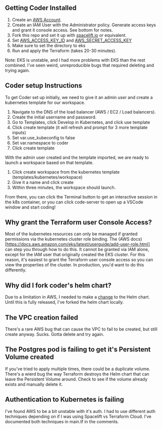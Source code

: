 ## Getting Coder Installed

1. Create an [AWS Account](https://portal.aws.amazon.com/billing/signup#/start/email).
2. Create an IAM User with the Administrator policy. Generate access keys and grant it console access. See bottom for notes.
3. Fork this repo and set it up with [spacelift.io](https://spacelift.io/) or equivalent.
4. Set [AWS_ACCESS_KEY_ID](https://registry.terraform.io/providers/hashicorp/aws/latest/docs) and [AWS_SECRET_ACCESS_KEY](https://registry.terraform.io/providers/hashicorp/aws/latest/docs)
5. Make sure to set the directory to eks
6. Run and apply the Terraform (takes 20-30 minutes).

Note: EKS is unstable, and I had more problems with EKS than the rest combined. I've seen weird, unreproducible bugs that required deleting and trying again.

## Coder setup Instructions

To get Coder set up initially, we need to give it an admin user and create a kubernetes template for our workspace.

1. Navigate to the DNS of the load balancer (AWS / EC2 / Load balancers).
2. Create the initial username and password.
3. Go to Templates, click Develop in Kubernetes, and click use template
4. Click create template (it will refresh and prompt for 3 more template inputs)
5. Set var.use_kubeconfig to false 
6. Set var.namespace to coder
6. Click create template

With the admin user created and the template imported, we are ready to launch a workspace based on that template.

1. Click create workspace from the kubernetes template (templates/kubernetes/workspace)
2. Give it a name and click create
3. Within three minutes, the workspace should launch.

From there, you can click the Terminal button to get an interactive session in the k8s container, or you can click code-server to open up a VSCode window and start coding!

## Why grant the Terraform user Console Access?
Most of the kubernetes resources can only be managed if granted permissions via the kubernetes cluster role binding. The (AWS docs)[https://docs.aws.amazon.com/eks/latest/userguide/add-user-role.html] can step you through how to do this. It cannot be granted via IAM alone, except for the IAM user that originally created the EKS cluster. For this reason, it's easiest to grant the Terraform user console access so you can view the properties of the cluster. In production, you'd want to do this differently.

## Why did I fork coder's helm chart?
Due to a limitation in AWS, I needed to make a [change](https://github.com/coder/coder/pull/5448) to the Helm chart. Until this is fully released, I've forked the helm chart locally.

## The VPC creation failed
There's a rare AWS bug that can cause the VPC to fail to be created, but still create anyway. Sucks. Gotta delete and try again.

## The Postgres pod is failing to get it's Persistent Volume created
If you've tried to apply multiple times, there could be a duplicate volume. There's a wierd bug the way Terraform destroys the Helm chart that can leave the Persistent Volume around. Check to see if the volume already exists and manually delete it.

## Authentication to Kubernetes is failing
I've found AWS to be a bit unstable with it's auth. I had to use different auth techniques depending on if I was using Spacelift vs Terraform Cloud. I've documented both techniques in main.tf in the comments.
